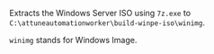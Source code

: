 Extracts the Windows Server ISO using `7z.exe` to `C:\attuneautomationworker\build-winpe-iso\winimg`.

`winimg` stands for Windows Image.